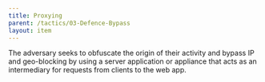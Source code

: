 ```yaml
---
title: Proxying
parent: /tactics/03-Defence-Bypass
layout: item
---
```


<p>The adversary seeks to obfuscate the origin of their activity and bypass IP and geo-blocking by using a server application or appliance that acts as an intermediary for requests from clients to the web app.</p>
